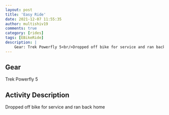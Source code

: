 ```yaml
---
layout: post
title: 'Easy Ride'
date: 2021-12-07 11:55:35
author: multishiv19
comments: true
category: [rides]
tags: [EBikeRide]
description: |
    Gear: Trek Powerfly 5<br/>Dropped off bike for service and ran back home 
---
```


## Gear
Trek Powerfly 5

## Activity Description
Dropped off bike for service and ran back home 


<div width='100%' class='strava-embed-placeholder' data-embed-type='activity' data-embed-id='6352388125'></div>
<script src='https://strava-embeds.com/embed.js'></script>
